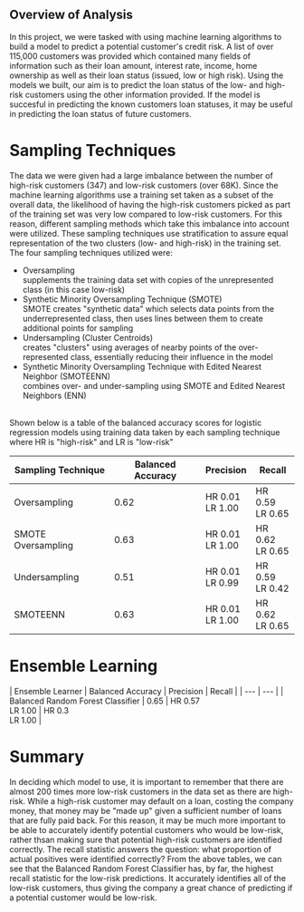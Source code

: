 ## Overview of Analysis
In this project, we were tasked with using machine learning algorithms to build a model to predict a potential customer's credit risk. A list of over 115,000 customers was provided which contained many fields of information such as their loan amount, interest rate, income, home ownership as well as their loan status (issued, low or high risk). Using the models we built, our aim is to predict the loan status of the low- and high-risk customers using the other information provided. If the model is succesful in predicting the known customers loan statuses, it may be useful in predicting the loan status of future customers. 

# Sampling Techniques <br/>
The data we were given had a large imbalance between the number of high-risk customers (347) and low-risk customers (over 68K). Since the machine learning algorithms use a training set taken as a subset of the overall data, the likelihood of having the high-risk customers picked as part of the training set was very low compared to low-risk customers. For this reason, different sampling methods which take this imbalance into account were utilized. These sampling techniques use stratification to assure equal representation of the two clusters (low- and high-risk) in the training set.
<br />
The four sampling techniques utilized were:
- Oversampling<br/> supplements the training data set with copies of the unrepresented class (in this case low-risk)
 - Synthetic Minority Oversampling Technique (SMOTE)<br />SMOTE creates "synthetic data" which selects data points from the underrepresented class, then uses lines between them to create additional points for sampling
- Undersampling (Cluster Centroids)<br /> creates "clusters" using averages of nearby points of the over-represented class, essentially reducing their influence in the model
- Synthetic Minority Oversampling Technique with Edited Nearest Neighbor (SMOTEENN)<br/> combines over- and under-sampling using SMOTE and Edited Nearest Neighbors (ENN)
<br />
Shown below is a table of the balanced accuracy scores for logistic regression models using training data taken by each sampling technique where HR is "high-risk" and LR is "low-risk"

| Sampling Technique | Balanced Accuracy | Precision | Recall |
| --- | --- | --- | --- |
| Oversampling | 0.62 | HR 0.01 <br> LR 1.00 | HR 0.59 <br> LR 0.65 |
| SMOTE Oversampling | 0.63 | HR 0.01 <br> LR 1.00 | HR 0.62 <br> LR 0.65 |
| Undersampling | 0.51 | HR 0.01 <br> LR 0.99 | HR 0.59 <br> LR 0.42 |
| SMOTEENN | 0.63 | HR 0.01 <br> LR 1.00 | HR 0.62 <br> LR 0.65 |

# Ensemble Learning
| Ensemble Learner | Balanced Accuracy | Precision | Recall |
| --- | --- |
| Balanced Random Forest Classifier | 0.65 | HR 0.57 <br> LR 1.00 | HR 0.3 <br> LR 1.00 |

# Summary
In deciding which model to use, it is important to remember that there are almost 200 times more low-risk customers in the data set as there are high-risk.  While a high-risk customer may default on a loan, costing the company money, that money may be "made up" given a sufficient number of loans that are fully paid back. For this reason, it may be much more important to be able to accurately identify potential customers who would be low-risk, rather thsan making sure that potential high-risk customers are identified correctly. The recall statistic answers the question: what proportion of actual positives were identified correctly? From the above tables, we can see that the Balanced Random Forest Classifier has, by far, the highest recall statistic for the low-risk predictions. It accurately identifies all of the low-risk customers, thus giving the company a great chance of predicting if a potential customer would be low-risk.  
